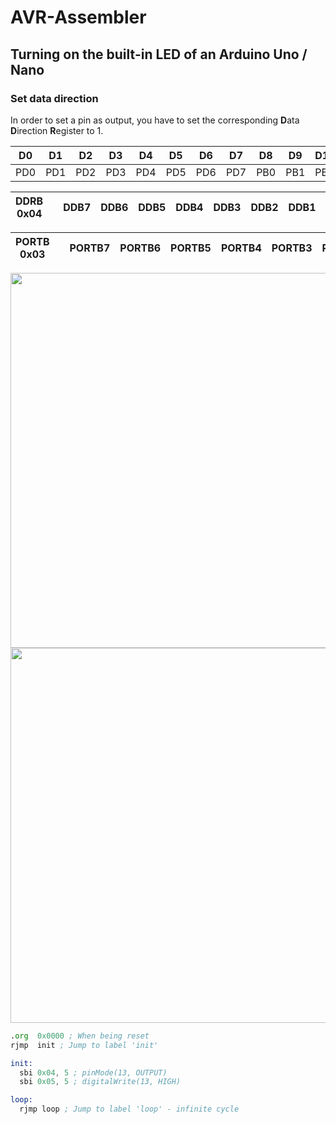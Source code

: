 # AVR-Assembler
## Turning on the built-in LED of an Arduino Uno / Nano
### Set data direction
In order to set a pin as output, you have to set the corresponding **D**ata **D**irection **R**egister to 1.


| D0 | D1 | D2 | D3 | D4 | D5 | D6 | D7 | D8 | D9 | D10 | D11 | D12 | D13 |
| --- | --- | --- | --- | --- | --- | --- | --- | --- | --- | --- | --- | --- | --- |
| PD0 | PD1 | PD2 | PD3 | PD4 | PD5 | PD6 | PD7 | PB0 | PB1 | PB2 | PB3 | PB4 | PB5 |

| DDRB 0x04 || DDB7 | DDB6 | DDB5 | DDB4 | DDB3 | DDB2 | DDB1 | DDB0 |
| --- | --- | --- | --- | --- | --- | --- | --- | --- | --- |

| PORTB 0x03 || PORTB7 | PORTB6 | PORTB5 | PORTB4 | PORTB3 | PORTB2 | PORTB1 | PORTB0 |
| --- | --- | --- | --- | --- | --- | --- | --- | --- | --- |

<img src="https://user-images.githubusercontent.com/104489999/235291810-aaa8cb3b-6068-4e17-9a9f-f8b78f9b096a.png" width="600">

<img src="https://user-images.githubusercontent.com/104489999/235291737-7467ea2d-c61a-4b67-9c6f-5dc2c35a629e.PNG" width="600">

```asm
.org  0x0000 ; When being reset
rjmp  init ; Jump to label 'init'

init:
  sbi 0x04, 5 ; pinMode(13, OUTPUT)
  sbi 0x05, 5 ; digitalWrite(13, HIGH)

loop:
  rjmp loop ; Jump to label 'loop' - infinite cycle
```
